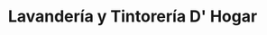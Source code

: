 ---
title: "Lavandería y Tintorería D' Hogar"
url: /hohenau/lavanderia-y-tintoreria-d-hogar/
shop: Wäscherei
---